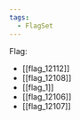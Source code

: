 ```yaml
---
tags:
  - FlagSet
---
```

Flag:
- [[flag_12112]]
- [[flag_12108]]
- [[flag_1]]
- [[flag_12106]]
- [[flag_12107]]
